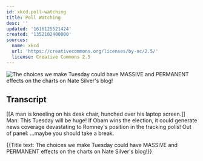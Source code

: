 ```yaml
---
id: xkcd.poll-watching
title: Poll Watching
desc: ''
updated: '1616125521424'
created: '1352102400000'
sources:
  name: xkcd
  url: 'https://creativecommons.org/licenses/by-nc/2.5/'
  license: Creative Commons 2.5
---
```

![The choices we make Tuesday could have MASSIVE and PERMANENT effects on the charts on Nate Silver's blog!](https://imgs.xkcd.com/comics/poll_watching.png)

## Transcript
[[A man is kneeling on his desk chair, hunched over his laptop screen.]]
Man: This Tuesday will be huge! If Obam wins the election, it could generate news coverage 
devastating
 to Romney's position in the tracking polls!
Out of panel: ...maybe you should take a break.

{{Title text: The choices we make Tuesday could have MASSIVE and PERMANENT effects on the charts on Nate Silver's blog!}}
